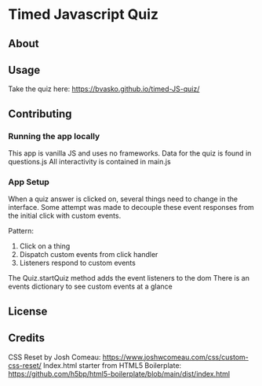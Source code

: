 # Timed Javascript Quiz

## About

## Usage
Take the quiz here: https://bvasko.github.io/timed-JS-quiz/

## Contributing

### Running the app locally
This app is vanilla JS and uses no frameworks.
Data for the quiz is found in questions.js
All interactivity is contained in main.js

### App Setup
When a quiz answer is clicked on, several things need to change in the interface. Some attempt was made to decouple these event responses from the initial click with custom events.

Pattern:
1. Click on a thing
2. Dispatch custom events from click handler
3. Listeners respond to custom events

The Quiz.startQuiz method adds the event listeners to the dom
There is an events dictionary to see custom events at a glance
## License

## Credits

CSS Reset by Josh Comeau: https://www.joshwcomeau.com/css/custom-css-reset/
Index.html starter from HTML5 Boilerplate: https://github.com/h5bp/html5-boilerplate/blob/main/dist/index.html